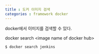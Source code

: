 ```yaml
---
title : 도커 이미지 검색
categories : framework docker
---
```


docker에서 이미지를 검색할 수 있다.

docker search \<image name of docker hub\>

```
$ docker search jenkins

```













